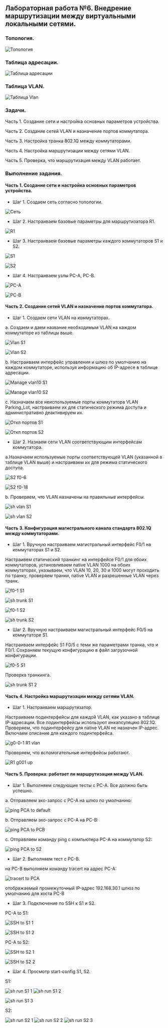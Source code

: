 ## Лабораторная работа №6. Внедрение маршрутизации между виртуальными локальными сетями.

### Топология.

![Топология](https://github.com/Shure0407/Network_engineer/assets/162669909/8c365b50-11e6-412a-845c-c4205f9b7a3b)

### Таблица адресации.

![Таблица адресации](https://github.com/Shure0407/Network_engineer/assets/162669909/42b2af2a-4c7a-46eb-8a1f-b4a16c7d7fdf)

### Таблица VLAN.

![Таблица Vlan](https://github.com/Shure0407/Network_engineer/assets/162669909/191569c1-5fbe-4fcd-aeb9-2d46b744f0ba)

### Задачи.

Часть 1. Создание сети и настройка основных параметров устройства.

Часть 2. Создание сетей VLAN и назначение портов коммутатора.

Часть 3. Настройка транка 802.1Q между коммутаторами.

Часть 4. Настройка маршрутизации между сетями VLAN.

Часть 5. Проверка, что маршрутизация между VLAN работает.

### Выполнение задания.

#### Часть 1. Создание сети и настройка основных параметров устройства.

- Шаг 1. Создаем сеть согласно топологии.

![Сеть](https://github.com/Shure0407/Network_engineer/assets/162669909/53d79953-7688-4ac3-bfe0-5159054e60ea)

- Шаг 2. Настраиваем базовые параметры для маршрутизатора R1.

![R1](https://github.com/Shure0407/Network_engineer/assets/162669909/e7a054f6-2015-4d17-843c-b2abff4cf328)

- Шаг 3. Настраиваем базовые параметры каждого коммутаторов S1 и S2.

![S1](https://github.com/Shure0407/Network_engineer/assets/162669909/f64aae40-4971-4b28-b6db-7b1a56f37778)

![S2](https://github.com/Shure0407/Network_engineer/assets/162669909/0af2b1f6-3f53-43d3-9225-450088a41504)

- Шаг 4. Настраиваем узлы PC-A, PC-B.

![PC-A](https://github.com/Shure0407/Network_engineer/assets/162669909/fc58bb35-010c-40d9-934f-3b7fde835425)

![PC-B](https://github.com/Shure0407/Network_engineer/assets/162669909/090d00f1-492a-4ce0-a919-9c357f3fa7e5)

#### Часть 2. Создание сетей VLAN и назначение портов коммутатора.

- Шаг 1. Создаем сети VLAN на коммутаторах.

а. Создаем и даем название необходимым VLAN на каждом коммутаторе из таблицы выше.

![Vlan S1](https://github.com/Shure0407/Network_engineer/assets/162669909/1e551b60-3613-4d2a-9353-e39eb28530be)

![Vlan S2](https://github.com/Shure0407/Network_engineer/assets/162669909/8020e17c-6ed8-4858-99df-51332dd0728c)


b. Настраиваем интерфейс управления и шлюз по умолчанию на каждом коммутаторе, используя информацию об IP-адресе в таблице адресации.

![Manage vlan10 S1](https://github.com/Shure0407/Network_engineer/assets/162669909/5a6dcc48-a816-4a76-b4c2-258236546df9)

![Manage vlan10 S2](https://github.com/Shure0407/Network_engineer/assets/162669909/7f12d7bc-83ba-4828-819b-cb2691b465ab)

c. Назначаем все неиспользуемые порты коммутатора VLAN Parking_Lot, настраиваем их для статического режима доступа и административно деактивируем их.

![Откл портов S1](https://github.com/Shure0407/Network_engineer/assets/162669909/196f81b9-fe1f-403b-8326-17d2dcbf81d0)

![Откл портов S2](https://github.com/Shure0407/Network_engineer/assets/162669909/e1af8119-6583-475c-a67a-346cb5d89856)

- Шаг 2. Назнаем сети VLAN соответствующим интерфейсам коммутатора.

a.Назначаем используемые порты соответствующей VLAN (указанной в таблице VLAN выше) и настраиваем их для режима статического доступа.

![S2 f0-6](https://github.com/Shure0407/Network_engineer/assets/162669909/f958bdee-ed6d-4904-a33a-a7c20cc7bb30)

![S2 f0-18](https://github.com/Shure0407/Network_engineer/assets/162669909/d47ef9c7-767f-400f-95f8-9a84b6c06729)

b. Проверяем, что VLAN назначены на правильные интерфейсы.

![sh vlan S1](https://github.com/Shure0407/Network_engineer/assets/162669909/1a39284d-4b2f-4fc5-9368-3eba7f13f7f4)

![sh vlan S2](https://github.com/Shure0407/Network_engineer/assets/162669909/a1bed163-b652-4d53-9a01-8148e27c1ee4)


#### Часть 3. Конфигурация магистрального канала стандарта 802.1Q между коммутаторами.

- Шаг 1. Вручную настраиваем магистральный интерфейс F0/1 на коммутаторах S1 и S2.

Настраивем статический транкинг на интерфейсе F0/1 для обоих коммутаторов, установливаем native VLAN 1000 на обоих коммутаторах,
указываем, что VLAN 10, 20, 30 и 1000 могут проходить по транку, проверяем транки, native VLAN и разрешенные VLAN через транк.

![f0-1 S1](https://github.com/Shure0407/Network_engineer/assets/162669909/972e739b-8e62-4c7d-ab2d-6d0b40b298ca)

![sh trunk S1](https://github.com/Shure0407/Network_engineer/assets/162669909/6f98c870-5a4d-43e6-9925-e53cca56a148)

![f0-1 S2](https://github.com/Shure0407/Network_engineer/assets/162669909/fe2c455c-f430-4278-b2bc-0fa3e22793b4)

![sh trunk S2](https://github.com/Shure0407/Network_engineer/assets/162669909/3c7ea977-777a-43db-93a5-b5339995407f)

- Шаг 2. Вручную настраиваем магистральный интерфейс F0/5 на коммутаторе S1.

Настраиваем интерфейс S1 F0/5 с теми же параметрами транка, что и F0/1.
Сохраняем текущую конфигурацию в файл загрузочной конфигурации.

![f0-5 S1](https://github.com/Shure0407/Network_engineer/assets/162669909/6762dba1-4bad-4364-903d-640a657afd72)

Проверка транкинга.

![sh trunk S1 2](https://github.com/Shure0407/Network_engineer/assets/162669909/a8e8e105-b85f-45bf-9687-0f66f8bd4e62)

#### Часть 4. Настройка маршрутизации между сетями VLAN.

- Шаг 1. Настраиваем маршрутизатор.

Настраиваем подинтерфейсы для каждой VLAN, как указано в таблице IP-адресации. Все подинтерфейсы используют инкапсуляцию 802.1Q.
Проверяем, что подинтерфейсу для native VLAN не назначен IP-адрес. Включаем описание для каждого подинтерфейса.

![g0-0-1 R1 vlan](https://github.com/Shure0407/Network_engineer/assets/162669909/1a60505c-3d5e-46ab-98c9-2dedcadb6463)

Проверяем, что вспомогательные интерфейсы работают.

![R1 g001 up](https://github.com/Shure0407/Network_engineer/assets/162669909/9c458d7c-881c-49ef-8b0e-5535129b93f3)

#### Часть 5. Проверка: работает ли маршрутизация между VLAN.

- Шаг 1. Выполняем следующие тесты с PC-A. Все должно быть успешно.

a. Отправляем эхо-запрос с PC-A на шлюз по умолчанию:

![ping PCA to default](https://github.com/Shure0407/Network_engineer/assets/162669909/738e3d05-d686-4316-ac1b-8d18301430e4)

b. Отправляем эхо-запрос с PC-A на PC-B:

![ping PCA to PCB](https://github.com/Shure0407/Network_engineer/assets/162669909/8a52a8bd-1290-4fdb-8c2f-e3767ed6ebec)

c. Отправляем команду ping с компьютера PC-A на коммутатор S2:

![ping PCA to S2](https://github.com/Shure0407/Network_engineer/assets/162669909/fc67a393-dcf4-442a-a30d-7b814db6f37c)

- Шаг 2. Выполняем тест с PC-B.

на PC-B выполняем команду tracert на адрес PC-A:

![tracert to PCA](https://github.com/Shure0407/Network_engineer/assets/162669909/aeb93f38-e311-4e21-996f-898763ef5712)

 отображаемый промежуточный IP-адрес 192.168.30.1 шлюз по умолчанию для хоста PC-B

- Шаг 3. Подключение по SSH к S1 и S2.

PC-A to S1:

![SSH to S1  1](https://github.com/Shure0407/Network_engineer/assets/162669909/1dbc1695-a152-44dc-9b93-bf26053887cd)

![SSH to S1  2](https://github.com/Shure0407/Network_engineer/assets/162669909/146d15bf-4c5f-4495-9ca0-62766a7cc181)

PC-A to S2:

![SSH to S2  1](https://github.com/Shure0407/Network_engineer/assets/162669909/355abf6d-20cf-44ba-8bfa-7cbc22200ce5)

![SSH to S2  2](https://github.com/Shure0407/Network_engineer/assets/162669909/ad3c74d5-5cf3-490c-a6a6-493253176d99)

- Шаг 4. Просмотр start-config S1, S2.

S1:

![sh run S1 1](https://github.com/Shure0407/Network_engineer/assets/162669909/d52684e1-2474-4de9-bfb1-cb4b4df1862f)
![sh run S1 2](https://github.com/Shure0407/Network_engineer/assets/162669909/41bc10d9-dec9-4685-8e7f-99612823d86f)

![sh run S1 3](https://github.com/Shure0407/Network_engineer/assets/162669909/e03c49b6-298c-4748-8c1e-d3eeda409398)


S2:

![sh run S2 1](https://github.com/Shure0407/Network_engineer/assets/162669909/7b011191-d112-44e4-b073-66893ad5b48c)
![sh run S2 2](https://github.com/Shure0407/Network_engineer/assets/162669909/258211f2-be29-4e95-be53-c75346574fb4)
![sh run S2 3](https://github.com/Shure0407/Network_engineer/assets/162669909/4356dcfe-85ac-4c62-9477-1e546e2d60cf)
